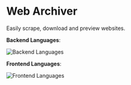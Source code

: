 # Web Archiver
Easily scrape, download and preview websites.

**Backend Languages**:

![Backend Languages](https://skillicons.dev/icons?i=nodejs)

**Frontend Languages**:

![Frontend Languages](https://skillicons.dev/icons?i=html,tailwind,js)
